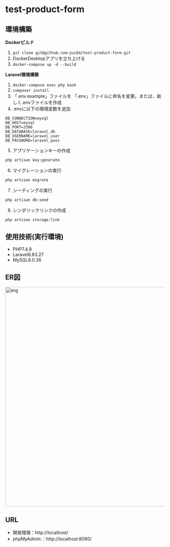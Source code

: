 # test-product-form

## 環境構築
**Dockerビルド**
1. `git clone git@github.com:yui84/test-product-form.git`
2. DockerDesktopアプリを立ち上げる
3. `docker-compose up -d --build`


**Laravel環境構築**
1. `docker-compose exec php bash`
2. `composer install`
3. 「.env.example」ファイルを 「.env」ファイルに命名を変更。または、新しく.envファイルを作成
4. .envに以下の環境変数を追加
``` text
DB_CONNECTION=mysql
DB_HOST=mysql
DB_PORT=3306
DB_DATABASE=laravel_db
DB_USERNAME=laravel_user
DB_PASSWORD=laravel_pass
```
5. アプリケーションキーの作成
``` bash
php artisan key:generate
```

6. マイグレーションの実行
``` bash
php artisan migrate
```

7. シーディングの実行
``` bash
php artisan db:seed
```

8. シンボリックリンクの作成
``` bash
php artisan storage:link
```

## 使用技術(実行環境)
- PHP7.4.9
- Laravel8.83.27
- MySQL8.0.26

## ER図
<img width="694" alt="erg" src="https://github.com/user-attachments/assets/ce3ef03c-bb39-4007-bd54-5c06315be666">


## URL
- 開発環境：http://localhost/
- phpMyAdmin:：http://localhost:8080/
